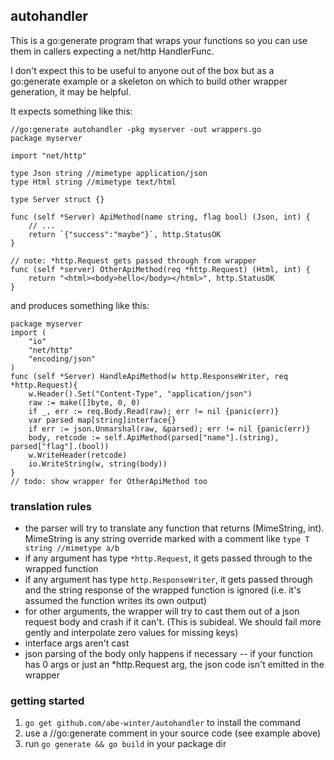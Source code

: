 ## autohandler

This is a go:generate program that wraps your functions so you can use them in callers expecting a net/http HandlerFunc.

I don't expect this to be useful to anyone out of the box but as a go:generate example or a skeleton on which to build other wrapper generation, it may be helpful.

It expects something like this:

```golang
//go:generate autohandler -pkg myserver -out wrappers.go
package myserver

import "net/http"

type Json string //mimetype application/json
type Html string //mimetype text/html

type Server struct {}

func (self *Server) ApiMethod(name string, flag bool) (Json, int) {
    // ...
    return `{"success":"maybe"}`, http.StatusOK
}

// note: *http.Request gets passed through from wrapper
func (self *server) OtherApiMethod(req *http.Request) (Html, int) {
    return "<html><body>hello</body></html>", http.StatusOK
}
```

and produces something like this:

```golang
package myserver
import (
    "io"
    "net/http"
    "encoding/json"
)
func (self *Server) HandleApiMethod(w http.ResponseWriter, req *http.Request){
    w.Header().Set("Content-Type", "application/json")
    raw := make([]byte, 0, 0)
    if _, err := req.Body.Read(raw); err != nil {panic(err)}
    var parsed map[string]interface{}
    if err := json.Unmarshal(raw, &parsed); err != nil {panic(err)}
    body, retcode := self.ApiMethod(parsed["name"].(string), parsed["flag"].(bool))
    w.WriteHeader(retcode)
    io.WriteString(w, string(body))
}
// todo: show wrapper for OtherApiMethod too
```

### translation rules

* the parser will try to translate any function that returns (MimeString, int). MimeString is any string override marked with a comment like `type T string //mimetype a/b`
* if any argument has type `*http.Request`, it gets passed through to the wrapped function
* if any argument has type `http.ResponseWriter`, it gets passed through and the string response of the wrapped function is ignored (i.e. it's assumed the function writes its own output)
* for other arguments, the wrapper will try to cast them out of a json request body and crash if it can't. (This is subideal. We should fail more gently and interpolate zero values for missing keys)
* interface args aren't cast
* json parsing of the body only happens if necessary -- if your function has 0 args or just an *http.Request arg, the json code isn't emitted in the wrapper

### getting started

1. `go get github.com/abe-winter/autohandler` to install the command
1. use a //go:generate comment in your source code (see example above)
1. run `go generate && go build` in your package dir

